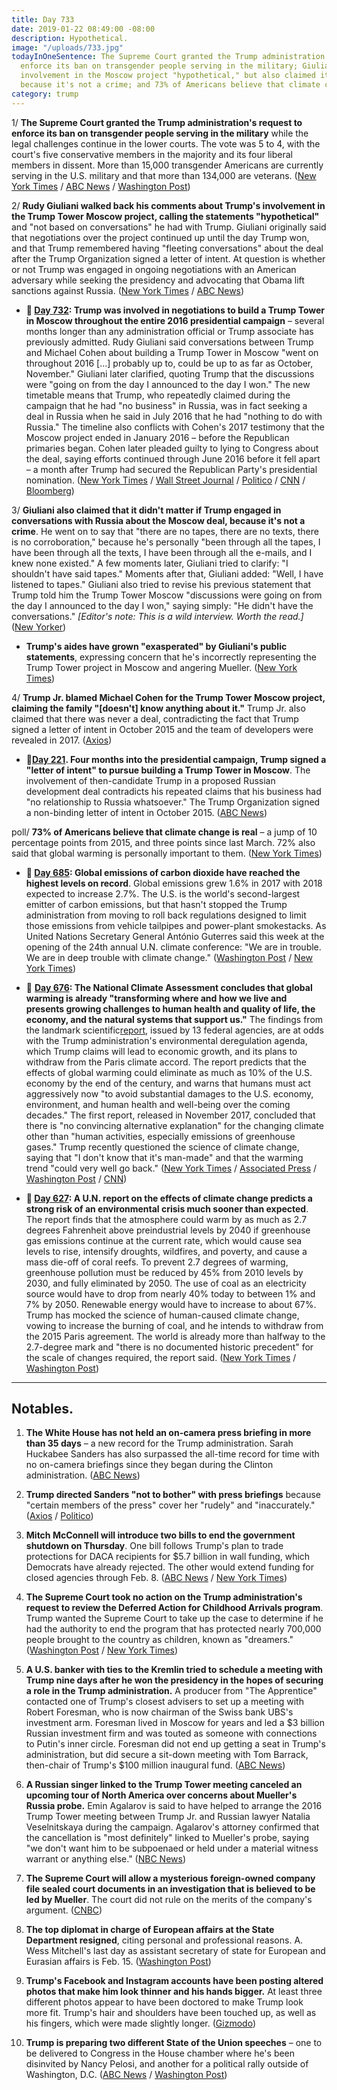 ```yaml
---
title: Day 733
date: 2019-01-22 08:49:00 -08:00
description: Hypothetical.
image: "/uploads/733.jpg"
todayInOneSentence: The Supreme Court granted the Trump administration's request to
  enforce its ban on transgender people serving in the military; Giuliani called Trump's
  involvement in the Moscow project "hypothetical," but also claimed it doesn't matter
  because it's not a crime; and 73% of Americans believe that climate change is real.
category: trump
---
```


1/ **The Supreme Court granted the Trump administration's request to enforce its ban on transgender people serving in the military** while the legal challenges continue in the lower courts. The vote was 5 to 4, with the court's five conservative members in the majority and its four liberal members in dissent. More than 15,000 transgender Americans are currently serving in the U.S. military and that more than 134,000 are veterans. ([New York Times](https://www.nytimes.com/2019/01/22/us/politics/transgender-ban-military-supreme-court.html) / [ABC News](https://abcnews.go.com/Politics/supreme-court-enforcement-trump-military-transgender-ban-appeals/story?id=60541370) / [Washington Post](https://www.washingtonpost.com/politics/courts_law/supreme-court-allows-trump-restrictions-on-transgender-troops-in-military-to-go-into-effect-as-legal-battle-continues/2019/01/22/e68a7284-1763-11e9-88fe-f9f77a3bcb6c_story.html))

2/ **Rudy Giuliani walked back his comments about Trump's involvement in the Trump Tower Moscow project, calling the statements "hypothetical"** and "not based on conversations" he had with Trump. Giuliani originally said that negotiations over the project continued up until the day Trump won, and that Trump remembered having "fleeting conversations" about the deal after the Trump Organization signed a letter of intent. At question is whether or not Trump was engaged in ongoing negotiations with an American adversary while seeking the presidency and advocating that Obama lift sanctions against Russia.  ([New York Times](https://www.nytimes.com/2019/01/21/us/politics/giuliani-trump-tower-russia.html) / [ABC News](https://abcnews.go.com/Politics/rudy-giuliani-walks-back-statements-president-donald-trumps/story?id=60528339))

* **📌 [Day 732](https://whatthefuckjusthappenedtoday.com/2019/01/21/day-732/#2-trump-was-involved-in-negotiations): Trump was involved in negotiations to build a Trump Tower in Moscow throughout the entire 2016 presidential campaign** – several months longer than any administration official or Trump associate has previously admitted. Rudy Giuliani said conversations between Trump and Michael Cohen about building a Trump Tower in Moscow "went on throughout 2016 \[…\] probably up to, could be up to as far as October, November." Giuliani later clarified, quoting Trump that the discussions were "going on from the day I announced to the day I won." The new timetable means that Trump, who repeatedly claimed during the campaign that he had "no business" in Russia, was in fact seeking a deal in Russia when he said in July 2016 that he had "nothing to do with Russia." The timeline also conflicts with Cohen's 2017 testimony that the Moscow project ended in January 2016 – before the Republican primaries began. Cohen later pleaded guilty to lying to Congress about the deal, saying efforts continued through June 2016 before it fell apart – a month after Trump had secured the Republican Party's presidential nomination. ([New York Times](https://www.nytimes.com/2019/01/20/us/politics/trump-tower-moscow-cohen-giuliani.html) / [Wall Street Journal](https://www.wsj.com/articles/giuliani-says-talks-on-building-a-trump-tower-in-russia-went-on-through-2016-11548001011) / [Politico](https://www.politico.com/story/2019/01/20/giuliani-trump-tower-moscow-cohen-1116065) / [CNN](https://www.cnn.com/2019/01/20/politics/rudy-giuliani-trump-cohen-cnntv/index.html) / [Bloomberg](https://www.bloomberg.com/news/articles/2019-01-20/trump-discussed-russia-tower-deal-into-late-2016-giuliani-says))

3/ **Giuliani also claimed that it didn't matter if Trump engaged in conversations with Russia about the Moscow deal, because it's not a crime**. He went on to say that "there are no tapes, there are no texts, there is no corroboration," because he's personally "been through all the tapes, I have been through all the texts, I have been through all the e-mails, and I knew none existed." A few moments later, Giuliani tried to clarify: "I shouldn't have said tapes." Moments after that, Giuliani added: "Well, I have listened to tapes." Giuliani also tried to revise his previous statement that Trump told him the Trump Tower Moscow "discussions were going on from the day I announced to the day I won," saying simply: "He didn't have the conversations." *\[Editor's note: This is a wild interview. Worth the read.\]* ([New Yorker](https://www.newyorker.com/news/the-new-yorker-interview/even-if-he-did-do-it-it-wouldnt-be-a-crime-rudy-giuliani-donald-trump-robert-mueller-moscow-buzzfeed))

* **Trump's aides have grown "exasperated" by Giuliani's public statements**, expressing concern that he's incorrectly representing the Trump Tower project in Moscow and angering Mueller. ([New York Times](https://www.nytimes.com/2019/01/21/us/politics/giuliani-trump-tower-russia.html))

4/ **Trump Jr. blamed Michael Cohen for the Trump Tower Moscow project, claiming the family "\[doesn't\] know anything about it."** Trump Jr. also claimed that there was never a deal, contradicting the fact that Trump signed a letter of intent in October 2015 and the team of developers were revealed in 2017. ([Axios](https://www.axios.com/donald-trump-jr-michael-cohen-moscow-project-33686697-84af-4470-975c-506075607fb2.html))

* **📌[Day 221](https://whatthefuckjusthappenedtoday.com/2017/08/28/day-221/#5-four-months-into-the-presidential). Four months into the presidential campaign, Trump signed a "letter of intent" to pursue building a Trump Tower in Moscow**. The involvement of then-candidate Trump in a proposed Russian development deal contradicts his repeated claims that his business had "no relationship to Russia whatsoever." The Trump Organization signed a non-binding letter of intent in October 2015. ([ABC News](http://abcnews.go.com/Politics/trump-knew-moscow-tower-proposal-campaign-lawyer/story?id=49472342))

poll/ **73% of Americans believe that climate change is real** –  a jump of 10 percentage points from 2015, and three points since last March. 72% also said that global warming is personally important to them. ([New York Times](https://www.nytimes.com/2019/01/22/climate/americans-global-warming-poll.html))

* **📌 [Day 685](https://whatthefuckjusthappenedtoday.com/2018/12/05/day-685/#2-global-emissions-of-carbon-dioxide): Global emissions of carbon dioxide have reached the highest levels on record**. Global emissions grew 1.6% in 2017 with 2018 expected to increase 2.7%. The U.S. is the world's second-largest emitter of carbon emissions, but that hasn't stopped the Trump administration from moving to roll back regulations designed to limit those emissions from vehicle tailpipes and power-plant smokestacks. As United Nations Secretary General António Guterres said this week at the opening of the 24th annual U.N. climate conference: "We are in trouble. We are in deep trouble with climate change." ([Washington Post](https://www.washingtonpost.com/energy-environment/2018/12/05/we-are-trouble-global-carbon-emissions-reached-new-record-high/) / [New York Times](https://www.nytimes.com/2018/12/05/climate/greenhouse-gas-emissions-2018.html))

* 📌 **[Day 676](https://whatthefuckjusthappenedtoday.com/2018/11/26/day-676/#1-the-national-climate-assessment-co): The National Climate Assessment concludes that global warming is already "transforming where and how we live and presents growing challenges to human health and quality of life, the economy, and the natural systems that support us."** The findings from the landmark scientific[report](https://nca2018.globalchange.gov/), issued by 13 federal agencies, are at odds with the Trump administration's environmental deregulation agenda, which Trump claims will lead to economic growth, and its plans to withdraw from the Paris climate accord. The report predicts that the effects of global warming could eliminate as much as 10% of the U.S. economy by the end of the century, and warns that humans must act aggressively now "to avoid substantial damages to the U.S. economy, environment, and human health and well-being over the coming decades." The first report, released in November 2017, concluded that there is "no convincing alternative explanation" for the changing climate other than "human activities, especially emissions of greenhouse gases." Trump recently questioned the science of climate change, saying that "I don't know that it's man-made" and that the warming trend "could very well go back." ([New York Times](https://www.nytimes.com/2018/11/23/climate/us-climate-report.html) / [Associated Press](https://apnews.com/f9732784135c4f4a8963daff79e2583e) / [Washington Post](https://www.washingtonpost.com/energy-environment/2018/11/23/major-trump-administration-climate-report-says-damages-are-intensifying-across-country/) / [CNN](https://www.cnn.com/2018/11/23/health/climate-change-report-bn/index.html))

* **📌 [Day 627](https://whatthefuckjusthappenedtoday.com/2018/10/08/day-627/): A U.N. report on the effects of climate change predicts a strong risk of an environmental crisis much sooner than expected**. The report finds that the atmosphere could warm by as much as 2.7 degrees Fahrenheit above preindustrial levels by 2040 if greenhouse gas emissions continue at the current rate, which would cause sea levels to rise, intensify droughts, wildfires, and poverty, and cause a mass die-off of coral reefs. To prevent 2.7 degrees of warming, greenhouse pollution must be reduced by 45% from 2010 levels by 2030, and fully eliminated by 2050. The use of coal as an electricity source would have to drop from nearly 40% today to between 1% and 7% by 2050. Renewable energy would have to increase to about 67%. Trump has mocked the science of human-caused climate change, vowing to increase the burning of coal, and he intends to withdraw from the 2015 Paris agreement. The world is already more than halfway to the 2.7-degree mark and "there is no documented historic precedent" for the scale of changes required, the report said. ([New York Times](https://www.nytimes.com/2018/10/07/climate/ipcc-climate-report-2040.html) / [Washington Post](https://www.washingtonpost.com/energy-environment/2018/10/08/world-has-only-years-get-climate-change-under-control-un-scientists-say/))

---

## Notables.

 1. **The White House has not held an on-camera press briefing in more than 35 days** – a new record for the Trump administration. Sarah Huckabee Sanders has also surpassed the all-time record for time with no on-camera briefings since they began during the Clinton administration. ([ABC News](https://abcnews.go.com/Politics/white-house-sets-record-longest-span-press-briefings/story?id=60472803))

 2. **Trump directed Sanders "not to bother" with press briefings** because "certain members of the press" cover her "rudely" and "inaccurately." ([Axios](https://www.axios.com/trump-tweets-sarah-sanders-press-briefings-5e4d54f3-0d40-40e7-8b6c-7ef1774486d0.html) / [Politico](https://www.politico.com/story/2019/01/22/trump-press-briefings-1117946))

 3. **Mitch McConnell will introduce two bills to end the government shutdown on Thursday**. One bill follows Trump's plan to trade protections for DACA recipients for $5.7 billion in wall funding, which Democrats have already rejected. The other would extend funding for closed agencies through Feb. 8. ([ABC News](https://abcnews.go.com/Politics/senate-majority-leader-mitch-mcconnell-set-introduce-bill/story?id=60537713) / [New York Times](https://www.nytimes.com/2019/01/22/us/politics/government-shutdown-senate.html))

 4. **The Supreme Court took no action on the Trump administration's request to review the Deferred Action for Childhood Arrivals program**. Trump wanted the Supreme Court to take up the case to determine if he had the authority to end the program that has protected nearly 700,000 people brought to the country as children, known as "dreamers." ([Washington Post](https://www.washingtonpost.com/politics/courts_law/daca-program-that-protects-young-undocumented-immigrants-not-likely-to-get-supreme-court-review-this-term/2019/01/22/dd3ac11a-1db3-11e9-8e21-59a09ff1e2a1_story.html) / [New York Times](https://www.nytimes.com/2019/01/22/us/politics/supreme-court-daca-dreamers.html))

 5. **A U.S. banker with ties to the Kremlin tried to schedule a meeting with Trump nine days after he won the presidency in the hopes of securing a role in the Trump administration.** A producer from "The Apprentice" contacted one of Trump's closest advisers to set up a meeting with Robert Foresman, who is now chairman of the Swiss bank UBS's investment arm. Foresman lived in Moscow for years and led a $3 billion Russian investment firm and was touted as someone with connections to Putin's inner circle. Foresman did not end up getting a seat in Trump's administration, but did secure a sit-down meeting with Tom Barrack, then-chair of Trump's $100 million inaugural fund. ([ABC News](https://abcnews.go.com/Politics/us-banker-ties-putins-circle-sought-access-trump/story?id=60521702))

 6. **A Russian singer linked to the Trump Tower meeting canceled an upcoming tour of North America over concerns about Mueller's Russia probe.** Emin Agalarov is said to have helped to arrange the 2016 Trump Tower meeting between Trump Jr. and Russian lawyer Natalia Veselnitskaya during the campaign. Agalarov's attorney confirmed that the cancellation is "most definitely" linked to Mueller's probe, saying "we don't want him to be subpoenaed or held under a material witness warrant or anything else." ([NBC News](https://www.nbcnews.com/news/investigations/emin-agalarov-russian-singer-linked-trump-family-cancels-upcoming-tour-n960981))

 7. **The Supreme Court will allow a mysterious foreign-owned company file sealed court documents in an investigation that is believed to be led by Mueller**. The court did not rule on the merits of the company's argument. ([CNBC](https://www.cnbc.com/2019/01/22/supreme-court-will-let-possible-mueller-company-file-papers-in-secret.html))

 8. **The top diplomat in charge of European affairs at the State Department resigned**, citing personal and professional reasons. A. Wess Mitchell's last day as assistant secretary of state for European and Eurasian affairs is Feb. 15. ([Washington Post](https://www.washingtonpost.com/world/national-security/top-diplomat-for-european-affairs-resigns-from-state-department/2019/01/22/ada80048-1e3f-11e9-8b59-0a28f2191131_story.html))

 9. **Trump's Facebook and Instagram accounts have been posting altered photos that make him look thinner and his hands bigger.** At least three different photos appear to have been doctored to make Trump look more fit. Trump's hair and shoulders have been touched up, as well as his fingers, which were made slightly longer. ([Gizmodo](https://gizmodo.com/president-trump-posts-altered-photos-to-facebook-and-in-1831909849))

10. **Trump is preparing two different State of the Union speeches** – one to be delivered to Congress in the House chamber where he's been disinvited by Nancy Pelosi, and another for a political rally outside of Washington, D.C. ([ABC News](https://abcnews.go.com/Politics/trump-preparing-state-union-speeches-audiences-sources/story?id=60542986) / [Washington Post](https://www.washingtonpost.com/politics/white-house-seeks-walk-through-for-state-of-the-union/2019/01/22/e91f1c7c-1e69-11e9-bda9-d6efefc397e8_story.html))
